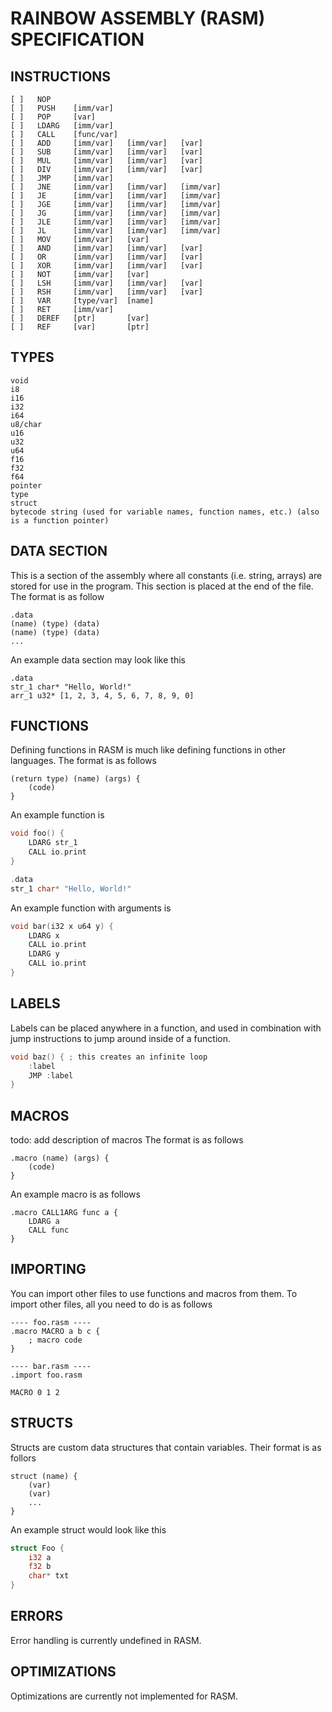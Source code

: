 # RAINBOW ASSEMBLY (RASM) SPECIFICATION

## INSTRUCTIONS

```
[ ]   NOP
[ ]   PUSH    [imm/var]
[ ]   POP     [var]
[ ]   LDARG   [imm/var]
[ ]   CALL    [func/var]
[ ]   ADD     [imm/var]   [imm/var]   [var]
[ ]   SUB     [imm/var]   [imm/var]   [var]
[ ]   MUL     [imm/var]   [imm/var]   [var]
[ ]   DIV     [imm/var]   [imm/var]   [var]
[ ]   JMP     [imm/var]
[ ]   JNE     [imm/var]   [imm/var]   [imm/var]
[ ]   JE      [imm/var]   [imm/var]   [imm/var]
[ ]   JGE     [imm/var]   [imm/var]   [imm/var]
[ ]   JG      [imm/var]   [imm/var]   [imm/var]
[ ]   JLE     [imm/var]   [imm/var]   [imm/var]
[ ]   JL      [imm/var]   [imm/var]   [imm/var]
[ ]   MOV     [imm/var]   [var]
[ ]   AND     [imm/var]   [imm/var]   [var]
[ ]   OR      [imm/var]   [imm/var]   [var]
[ ]   XOR     [imm/var]   [imm/var]   [var]
[ ]   NOT     [imm/var]   [var]
[ ]   LSH     [imm/var]   [imm/var]   [var]
[ ]   RSH     [imm/var]   [imm/var]   [var]
[ ]   VAR     [type/var]  [name]
[ ]   RET     [imm/var]
[ ]   DEREF   [ptr]       [var]
[ ]   REF     [var]       [ptr]
```

## TYPES

```
void
i8
i16
i32
i64
u8/char
u16
u32
u64
f16
f32
f64
pointer
type
struct
bytecode string (used for variable names, function names, etc.) (also is a function pointer)
```

## DATA SECTION
This is a section of the assembly where all constants (i.e. string, arrays) are stored for use in the program.
This section is placed at the end of the file.
The format is as follow
```
.data
(name) (type) (data)
(name) (type) (data)
...
```
An example data section may look like this
```
.data
str_1 char* "Hello, World!"
arr_1 u32* [1, 2, 3, 4, 5, 6, 7, 8, 9, 0]
```

## FUNCTIONS
Defining functions in RASM is much like defining functions in other languages.
The format is as follows
```
(return type) (name) (args) {
    (code)
}
```
An example function is
```c
void foo() {
    LDARG str_1
    CALL io.print
}

.data
str_1 char* "Hello, World!"
```
An example function with arguments is
```c
void bar(i32 x u64 y) {
    LDARG x
    CALL io.print
    LDARG y
    CALL io.print
}
```

## LABELS
Labels can be placed anywhere in a function, and used in combination with jump instructions to jump around inside of a function.
```c
void baz() { ; this creates an infinite loop
    :label
    JMP :label
}
```

## MACROS
todo: add description of macros
The format is as follows
```
.macro (name) (args) {
    (code)
}
```
An example macro is as follows
```
.macro CALL1ARG func a {
    LDARG a
    CALL func
}
```

## IMPORTING
You can import other files to use functions and macros from them.
To import other files, all you need to do is as follows
```
---- foo.rasm ----
.macro MACRO a b c {
    ; macro code
}

---- bar.rasm ----
.import foo.rasm

MACRO 0 1 2
```

## STRUCTS
Structs are custom data structures that contain variables.
Their format is as follors
```
struct (name) {
    (var)
    (var)
    ...
}
```
An example struct would look like this
```rust
struct Foo {
    i32 a
    f32 b
    char* txt
}
```

## ERRORS
Error handling is currently undefined in RASM.

## OPTIMIZATIONS
Optimizations are currently not implemented for RASM.